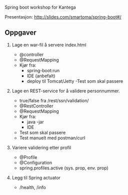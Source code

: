 Spring boot workshop for Kantega

Presentasjon: http://slides.com/smartoma/spring-boot#/ 

Oppgaver
----------------------------------------
1. Lage en war-fil å servere index.html
   - @controller
   - @RequestMapping
   - Kjør fra:
     - spring-boot:run
     - IDE (anbefalt)
     - deploy til Tomcat/Jetty
   -Test som skal passere

2. Lage en REST-service for å validere personnummer.
   - true/false fra /rest/ssn/validation/<ssn>
   - @RestController
   - @RequestMapping
   - Kjør fra:
      - java -jar
      - IDE
   - Test som skal passere
   - Test manuelt med postman/curl

3. Variere validering etter profil
   - @Profile
   - @Configuration
   - spring.profiles.active (sys. prop, env. prop)

4. Legg til Spring actuator
   - /health, /info
